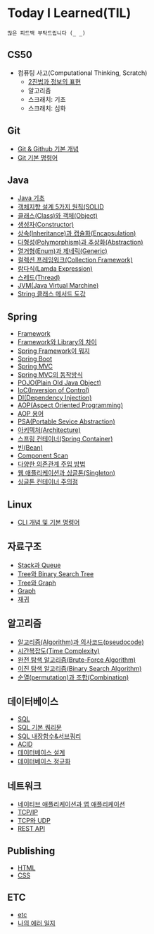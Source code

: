 # Today I Learned(TIL)
```
많은 피드백 부탁드립니다 (_ _)
```
## CS50

* 컴퓨팅 사고(Computational Thinking, Scratch)
    - [2진법과 정보의 표현](https://github.com/dev-jambin/TIL/blob/main/CS50/Computational-Thinking/Binary.md)
    - 알고리즘
    - 스크래치: 기초
    - 스크래치: 심화

## Git

* [Git & Github 기본 개념](https://github.com/dev-jambin/TIL/blob/main/Git/Git%20%26%20Github.md)
* [Git 기본 명령어](https://github.com/dev-jambin/TIL/blob/main/Git/Git%20Command.md)

## Java

* [Java 기초](https://github.com/dev-jambin/TIL/blob/main/Java/Java%20%EA%B8%B0%EC%B4%88.md)
* [객체지향 설계 5가지 원칙(SOLID](https://github.com/dev-jambin/TIL/blob/main/Java/%EA%B0%9D%EC%B2%B4%20%EC%A7%80%ED%96%A5%20%EC%84%A4%EA%B3%84%205%EA%B0%80%EC%A7%80%20%EC%9B%90%EC%B9%99(SOLID).md)
* [클래스(Class)와 객체(Object)](https://github.com/dev-jambin/TIL/blob/main/Java/%ED%81%B4%EB%9E%98%EC%8A%A4(Class)%EC%99%80%20%EA%B0%9D%EC%B2%B4(Object).md)
* [생성자(Constructor)](https://github.com/dev-jambin/TIL/blob/main/Java/생성자(Constructor).md)
* [상속(Inheritance)과 캡슐화(Encapsulation)](https://github.com/dev-jambin/TIL/blob/main/Java/%EC%83%81%EC%86%8D(Inheritance)%EA%B3%BC%20%EC%BA%A1%EC%8A%90%ED%99%94(Encapsulation).md)
* [다형성(Polymorphism)과 추상화(Abstraction)](https://github.com/dev-jambin/TIL/blob/main/Java/%EB%8B%A4%ED%98%95%EC%84%B1(Polymorphism)%EA%B3%BC%20%EC%B6%94%EC%83%81%ED%99%94(Abstraction).md)
* [열거형(Enum)과 제네릭(Generic)](https://github.com/dev-jambin/TIL/blob/main/Java/%EC%97%B4%EA%B1%B0%ED%98%95(Enum)%EA%B3%BC%20%EC%A0%9C%EB%84%A4%EB%A6%AD(Generic).md)
* [컬렉션 프레임워크(Collection Framework)](https://github.com/dev-jambin/TIL/blob/main/Java/%EC%BB%AC%EB%A0%89%EC%85%98%20%ED%94%84%EB%A0%88%EC%9E%84%EC%9B%8C%ED%81%AC(Collection%20Framework).md)
* [람다식(Lamda Expression)](https://github.com/dev-jambin/TIL/blob/main/Java/%EB%9E%8C%EB%8B%A4%EC%8B%9D(Lamda%20Expression).md)
* [스레드(Thread)](https://github.com/dev-jambin/TIL/blob/main/Java/%EC%8A%A4%EB%A0%88%EB%93%9C(Thread).md)
* [JVM(Java Virtual Marchine)](https://github.com/dev-jambin/TIL/blob/main/Java/JVM(Java%20Virtual%20Marchine).md)
* [String 클래스 메서드 도감](https://github.com/dev-jambin/TIL/blob/main/Java/String%20%ED%81%B4%EB%9E%98%EC%8A%A4%20%EB%A9%94%EC%84%9C%EB%93%9C%20%EB%8F%84%EA%B0%90.md)

## Spring

* [Framework](https://github.com/dev-jambin/TIL/blob/main/Spring/Framework.md)
* [Framework와 Library의 차이](https://github.com/dev-jambin/TIL/blob/main/Spring/Framework%EC%99%80%20Library%EC%9D%98%20%EC%B0%A8%EC%9D%B4.md)
* [Spring Framework이 뭐지](https://github.com/dev-jambin/TIL/blob/main/Spring/Spring%20Framework%EC%9D%B4%20%EB%AD%90%EC%A7%80.md)
* [Spring Boot](https://github.com/dev-jambin/TIL/blob/main/Spring/Spring%20Boot.md#xml-%EA%B8%B0%EB%B0%98%EC%9D%98-%EB%B3%B5%EC%9E%A1%ED%95%9C-%EC%84%A4%EA%B3%84-%EB%B0%A9%EC%8B%9D-%EC%A7%80%EC%96%91)
* [Spring MVC](https://github.com/dev-jambin/TIL/blob/main/Spring/Spring%20MVC.md)
* [Spring MVC의 동작방식](https://github.com/dev-jambin/TIL/blob/main/Spring/Spring%20MVC%EC%9D%98%20%EB%8F%99%EC%9E%91%EB%B0%A9%EC%8B%9D.md)
* [POJO(Plain Old Java Object)](https://github.com/dev-jambin/TIL/blob/main/Spring/POJO(Plain%20Old%20Java%20Object).md)
* [IoC(Inversion of Control)](https://github.com/dev-jambin/TIL/blob/main/Spring/IoC(Inversion%20of%20Control).md)
* [DI(Dependency Injection)](https://github.com/dev-jambin/TIL/blob/main/Spring/DI(Dependency%20Injection).md)
* [AOP(Aspect Oriented Programming)](https://github.com/dev-jambin/TIL/blob/main/Spring/AOP(Aspect%20Oriented%20Programming).md)
* [AOP 용어](https://github.com/dev-jambin/TIL/blob/main/Spring/AOP%20%EC%9A%A9%EC%96%B4.md)
* [PSA(Portable Sevice Abstraction)](https://github.com/dev-jambin/TIL/blob/main/Spring/PSA(Portable%20Service%20Absraction).md)
* [아키텍처(Architecture)](https://github.com/dev-jambin/TIL/blob/main/Spring/%EC%95%84%ED%82%A4%ED%85%8D%EC%B2%98(Architecture).md)
* [스프링 컨테이너(Spring Container)](https://github.com/dev-jambin/TIL/blob/main/Spring/%EC%8A%A4%ED%94%84%EB%A7%81%20%EC%BB%A8%ED%85%8C%EC%9D%B4%EB%84%88(Spring%20Container).md)
* [빈(Bean)](https://github.com/dev-jambin/TIL/blob/main/Spring/%EB%B9%88(Bean).md)
* [Component Scan](https://github.com/dev-jambin/TIL/blob/main/Spring/Component%20Scan.md)
* [다양한 의존관계 주입 방법](https://github.com/dev-jambin/TIL/blob/main/Spring/%EB%8B%A4%EC%96%91%ED%95%9C%20%EC%9D%98%EC%A1%B4%EA%B4%80%EA%B3%84%20%EC%A3%BC%EC%9E%85%20%EB%B0%A9%EB%B2%95.md)
* [웹 애플리케이션과 싱글톤(Singleton)](https://github.com/dev-jambin/TIL/blob/main/Spring/%EC%9B%B9%20%EC%95%A0%ED%94%8C%EB%A6%AC%EC%BC%80%EC%9D%B4%EC%85%98%EA%B3%BC%20%EC%8B%B1%EA%B8%80%ED%86%A4(Singleton).md)
* [싱글톤 컨테이너 주의점](https://github.com/dev-jambin/TIL/blob/main/Spring/%EC%8B%B1%EA%B8%80%ED%86%A4%20%EC%BB%A8%ED%85%8C%EC%9D%B4%EB%84%88%20%EC%A3%BC%EC%9D%98%EC%A0%90.md)

## Linux

* [CLI 개념 및 기본 명령어](https://github.com/dev-jambin/TIL/blob/main/Linux/CLI.md)

## 자료구조

* [Stack과 Queue](https://github.com/dev-jambin/TIL/blob/main/%EC%9E%90%EB%A3%8C%EA%B5%AC%EC%A1%B0/Stack%EA%B3%BC%20Queue.md)
* [Tree와 Binary Search Tree](https://github.com/dev-jambin/TIL/blob/main/%EC%9E%90%EB%A3%8C%EA%B5%AC%EC%A1%B0/Stack%EA%B3%BC%20Queue.md)
* [Tree와 Graph](https://github.com/dev-jambin/TIL/blob/main/%EC%9E%90%EB%A3%8C%EA%B5%AC%EC%A1%B0/Tree%EC%99%80%20Graph.md)
* [Graph](https://github.com/dev-jambin/TIL/blob/main/자료구조/Graph.md)
* [재귀](https://github.com/dev-jambin/TIL/blob/main/자료구조/재귀.md)

## 알고리즘

* [알고리즘(Algorithm)과 의사코드(pseudocode)](https://github.com/dev-jambin/TIL/blob/main/%EC%95%8C%EA%B3%A0%EB%A6%AC%EC%A6%98/%EC%95%8C%EA%B3%A0%EB%A6%AC%EC%A6%98(Algorithm)%EA%B3%BC%20%EC%9D%98%EC%82%AC%EC%BD%94%EB%93%9C(pseudocode).md)
* [시간복잡도(Time Complexity)](https://github.com/dev-jambin/TIL/blob/main/%EC%95%8C%EA%B3%A0%EB%A6%AC%EC%A6%98/%EC%8B%9C%EA%B0%84%EB%B3%B5%EC%9E%A1%EB%8F%84(Time%20Complexity).md)
* [완전 탐색 알고리즘(Brute-Force Algorithm)](https://github.com/dev-jambin/TIL/blob/main/%EC%95%8C%EA%B3%A0%EB%A6%AC%EC%A6%98/%EC%99%84%EC%A0%84%20%ED%83%90%EC%83%89%20%EC%95%8C%EA%B3%A0%EB%A6%AC%EC%A6%98(Brute-Force%20Algorithm).md)
* [이진 탐색 알고리즘(Binary Search Algorithm)](https://github.com/dev-jambin/TIL/blob/main/%EC%95%8C%EA%B3%A0%EB%A6%AC%EC%A6%98/%EC%9D%B4%EC%A7%84%20%ED%83%90%EC%83%89%20%EC%95%8C%EA%B3%A0%EB%A6%AC%EC%A6%98(Binary%20Search%20Algorithm).md)
* [순열(permutation)과 조합(Combination)](https://github.com/dev-jambin/TIL/blob/main/%EC%95%8C%EA%B3%A0%EB%A6%AC%EC%A6%98/%EC%88%9C%EC%97%B4(permutation)%EA%B3%BC%20%EC%A1%B0%ED%95%A9(Combination).md)

## 데이터베이스

* [SQL](https://github.com/dev-jambin/TIL/blob/main/%EB%8D%B0%EC%9D%B4%ED%84%B0%EB%B2%A0%EC%9D%B4%EC%8A%A4/SQL.md)
* [SQL 기본 쿼리문](https://github.com/dev-jambin/TIL/blob/main/%EB%8D%B0%EC%9D%B4%ED%84%B0%EB%B2%A0%EC%9D%B4%EC%8A%A4/SQL%20%EA%B8%B0%EB%B3%B8%20%EC%BF%BC%EB%A6%AC%EB%AC%B8.md)
* [SQL 내장함수&서브쿼리](https://github.com/dev-jambin/TIL/blob/main/%EB%8D%B0%EC%9D%B4%ED%84%B0%EB%B2%A0%EC%9D%B4%EC%8A%A4/SQL%20%EB%82%B4%EC%9E%A5%ED%95%A8%EC%88%98%26%EC%84%9C%EB%B8%8C%EC%BF%BC%EB%A6%AC.md)
* [ACID](https://github.com/dev-jambin/TIL/blob/main/%EB%8D%B0%EC%9D%B4%ED%84%B0%EB%B2%A0%EC%9D%B4%EC%8A%A4/ACID.md)
* [데이터베이스 설계](https://github.com/dev-jambin/TIL/blob/main/%EB%8D%B0%EC%9D%B4%ED%84%B0%EB%B2%A0%EC%9D%B4%EC%8A%A4/%EB%8D%B0%EC%9D%B4%ED%84%B0%EB%B2%A0%EC%9D%B4%EC%8A%A4%20%EC%84%A4%EA%B3%84.md)
* [데이터베이스 정규화](https://github.com/dev-jambin/TIL/blob/main/%EB%8D%B0%EC%9D%B4%ED%84%B0%EB%B2%A0%EC%9D%B4%EC%8A%A4/%EB%8D%B0%EC%9D%B4%ED%84%B0%EB%B2%A0%EC%9D%B4%EC%8A%A4%20%EC%A0%95%EA%B7%9C%ED%99%94.md)

## 네트워크

* [네이티브 애플리케이션과 앱 애플리케이션](https://github.com/dev-jambin/TIL/blob/main/%EB%84%A4%ED%8A%B8%EC%9B%8C%ED%81%AC/%EB%84%A4%EC%9D%B4%ED%8B%B0%EB%B8%8C%20%EC%95%A0%ED%94%8C%EB%A6%AC%EC%BC%80%EC%9D%B4%EC%85%98%EA%B3%BC%20%EC%95%B1%20%EC%95%A0%ED%94%8C%EB%A6%AC%EC%BC%80%EC%9D%B4%EC%85%98.md)
* [TCP/IP](https://github.com/dev-jambin/TIL/blob/main/%EB%84%A4%ED%8A%B8%EC%9B%8C%ED%81%AC/TCP%26IP.md)
* [TCP와 UDP](https://github.com/dev-jambin/TIL/blob/main/%EB%84%A4%ED%8A%B8%EC%9B%8C%ED%81%AC/TCP%EC%99%80%20UDP.md)
* [REST API](https://github.com/dev-jambin/TIL/blob/main/%EB%84%A4%ED%8A%B8%EC%9B%8C%ED%81%AC/REST%20API.md)

## Publishing

* [HTML](https://github.com/dev-jambin/TIL/blob/main/Publishing/HTML.md)
* [CSS](https://github.com/dev-jambin/TIL/blob/main/Publishing/CSS.md)

## ETC

* [etc](https://github.com/dev-jambin/TIL/blob/main/ETC)
* [나의 에러 일지](https://github.com/dev-jambin/TIL/blob/main/ETC/%EB%82%98%EC%9D%98%20%EC%97%90%EB%9F%AC%20%EC%9D%BC%EC%A7%80/ArrayIndexOutOfBoundsException.md)
